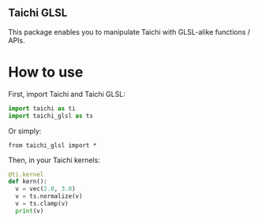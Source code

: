 Taichi GLSL
-----------

This package enables you to manipulate Taichi with GLSL-alike functions / APIs.


How to use
==========

First, import Taichi and Taichi GLSL:
```py
import taichi as ti
import taichi_glsl as ts
```

Or simply:
```
from taichi_glsl import *
```


Then, in your Taichi kernels:
```py
@ti.kernel
def kern():
  v = vec(2.0, 3.0)
  v = ts.normalize(v)
  v = ts.clamp(v)
  print(v)
```
